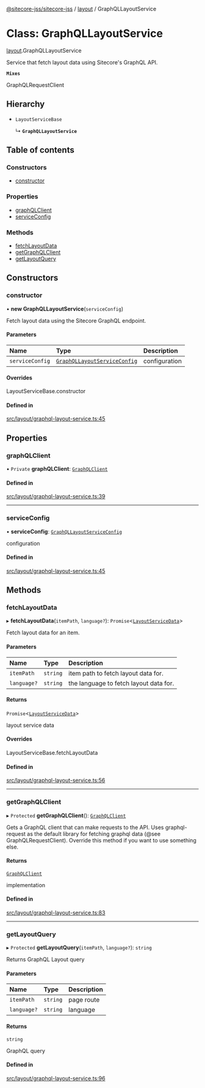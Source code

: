 [@sitecore-jss/sitecore-jss](../README.md) / [layout](../modules/layout.md) / GraphQLLayoutService

# Class: GraphQLLayoutService

[layout](../modules/layout.md).GraphQLLayoutService

Service that fetch layout data using Sitecore's GraphQL API.

**`Mixes`**

GraphQLRequestClient

## Hierarchy

- `LayoutServiceBase`

  ↳ **`GraphQLLayoutService`**

## Table of contents

### Constructors

- [constructor](layout.GraphQLLayoutService.md#constructor)

### Properties

- [graphQLClient](layout.GraphQLLayoutService.md#graphqlclient)
- [serviceConfig](layout.GraphQLLayoutService.md#serviceconfig)

### Methods

- [fetchLayoutData](layout.GraphQLLayoutService.md#fetchlayoutdata)
- [getGraphQLClient](layout.GraphQLLayoutService.md#getgraphqlclient)
- [getLayoutQuery](layout.GraphQLLayoutService.md#getlayoutquery)

## Constructors

### constructor

• **new GraphQLLayoutService**(`serviceConfig`)

Fetch layout data using the Sitecore GraphQL endpoint.

#### Parameters

| Name | Type | Description |
| :------ | :------ | :------ |
| `serviceConfig` | [`GraphQLLayoutServiceConfig`](../modules/layout.md#graphqllayoutserviceconfig) | configuration |

#### Overrides

LayoutServiceBase.constructor

#### Defined in

[src/layout/graphql-layout-service.ts:45](https://github.com/Sitecore/jss/blob/a3b05707b/packages/sitecore-jss/src/layout/graphql-layout-service.ts#L45)

## Properties

### graphQLClient

• `Private` **graphQLClient**: [`GraphQLClient`](../interfaces/index.GraphQLClient.md)

#### Defined in

[src/layout/graphql-layout-service.ts:39](https://github.com/Sitecore/jss/blob/a3b05707b/packages/sitecore-jss/src/layout/graphql-layout-service.ts#L39)

___

### serviceConfig

• **serviceConfig**: [`GraphQLLayoutServiceConfig`](../modules/layout.md#graphqllayoutserviceconfig)

configuration

#### Defined in

[src/layout/graphql-layout-service.ts:45](https://github.com/Sitecore/jss/blob/a3b05707b/packages/sitecore-jss/src/layout/graphql-layout-service.ts#L45)

## Methods

### fetchLayoutData

▸ **fetchLayoutData**(`itemPath`, `language?`): `Promise`<[`LayoutServiceData`](../interfaces/layout.LayoutServiceData.md)\>

Fetch layout data for an item.

#### Parameters

| Name | Type | Description |
| :------ | :------ | :------ |
| `itemPath` | `string` | item path to fetch layout data for. |
| `language?` | `string` | the language to fetch layout data for. |

#### Returns

`Promise`<[`LayoutServiceData`](../interfaces/layout.LayoutServiceData.md)\>

layout service data

#### Overrides

LayoutServiceBase.fetchLayoutData

#### Defined in

[src/layout/graphql-layout-service.ts:56](https://github.com/Sitecore/jss/blob/a3b05707b/packages/sitecore-jss/src/layout/graphql-layout-service.ts#L56)

___

### getGraphQLClient

▸ `Protected` **getGraphQLClient**(): [`GraphQLClient`](../interfaces/index.GraphQLClient.md)

Gets a GraphQL client that can make requests to the API. Uses graphql-request as the default
library for fetching graphql data (@see GraphQLRequestClient). Override this method if you
want to use something else.

#### Returns

[`GraphQLClient`](../interfaces/index.GraphQLClient.md)

implementation

#### Defined in

[src/layout/graphql-layout-service.ts:83](https://github.com/Sitecore/jss/blob/a3b05707b/packages/sitecore-jss/src/layout/graphql-layout-service.ts#L83)

___

### getLayoutQuery

▸ `Protected` **getLayoutQuery**(`itemPath`, `language?`): `string`

Returns GraphQL Layout query

#### Parameters

| Name | Type | Description |
| :------ | :------ | :------ |
| `itemPath` | `string` | page route |
| `language?` | `string` | language |

#### Returns

`string`

GraphQL query

#### Defined in

[src/layout/graphql-layout-service.ts:96](https://github.com/Sitecore/jss/blob/a3b05707b/packages/sitecore-jss/src/layout/graphql-layout-service.ts#L96)
